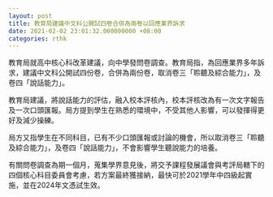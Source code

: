 ```yaml
---
layout: post
title: 教育局建議中文科公開試四卷合併為兩卷以回應業界訴求
date: 2021-02-02 23:01:32.000000000 +08:00
categories: rthk
---
```


教育局就高中核心科改革建議，向中學發問卷調查。教育局指，為回應業界多年訴求，建議中文科公開試四份卷，合併為兩份卷，取消卷三「聆聽及綜合能力」，及卷四「說話能力」。

教育局建議，將說話能力的評估，融入校本評核內，校本評核改為有一次文字報告及一次口頭匯報。局方提到學生在熟悉的環境中，不受其他人影響，可以發揮得更好及減少操練。

局方又指學生在不同科目，已有不少口頭匯報或討論的機會，所以取消卷三「聆聽及綜合能力」，及卷四「說話能力」，不會影響學生聽說能力的培養。

有關問卷調查為期一個月，蒐集學界意見後，將交予課程發展議會與考評局轄下的四個核心科目委員會考慮，若方案最終獲接納，最快可於2021學年中四級起實施，並在2024年文憑試生效。
